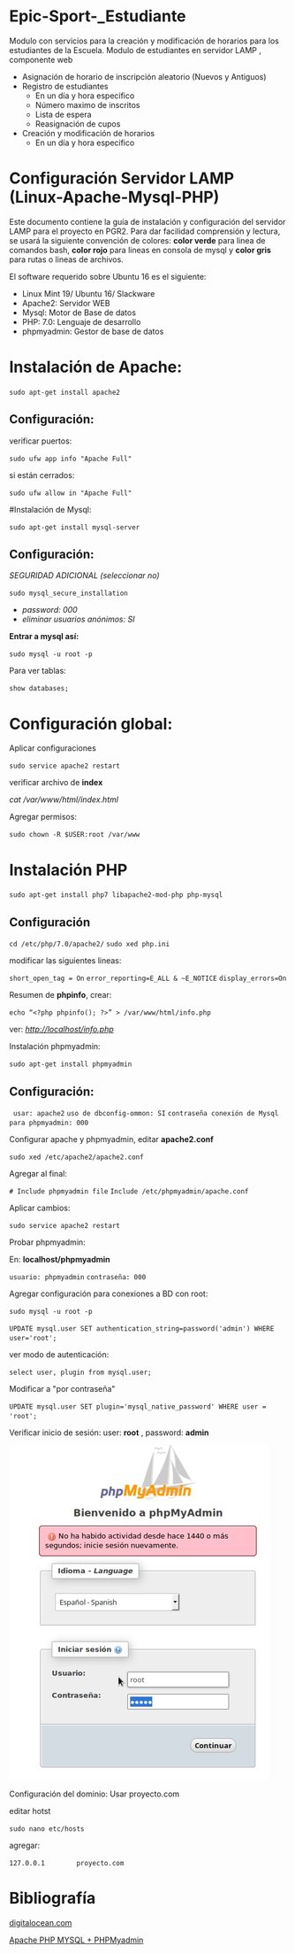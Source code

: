 # Epic-Sport-_Estudiante

Modulo con servicios para la creación y modificación de horarios para los estudiantes de la Escuela. Modulo de estudiantes en servidor LAMP , componente web 

- Asignación de horario de inscripción aleatorio (Nuevos y Antiguos)
- Registro de estudiantes
    - En un día y hora especifico    
    - Número maximo de inscritos
    - Lista de espera 
    - Reasignación de cupos
- Creación y modificación de horarios
    - En un día y hora especifico
    


# Configuración Servidor LAMP (Linux-Apache-Mysql-PHP)

Este documento contiene la guía de instalación y configuración del servidor LAMP para el proyecto en PGR2. Para dar facilidad comprensión y lectura, se usará la siguiente convención de colores: **color verde** para linea de comandos bash, **color rojo** para lineas en consola de mysql y **color gris** para rutas o lineas de archivos.

El software requerido sobre Ubuntu 16 es el siguiente:

- Linux Mint 19/ Ubuntu 16/ Slackware
- Apache2: Servidor WEB
- Mysql: Motor de Base de datos
- PHP: 7.0: Lenguaje de desarrollo
- phpmyadmin: Gestor de base de datos

# Instalación de Apache:

`sudo apt-get install apache2`

## Configuración:

verificar puertos:

`sudo ufw app info "Apache Full"`

si están cerrados:

`sudo ufw allow in "Apache Full"`

#Instalación de Mysql:

`sudo apt-get install mysql-server`

## Configuración:

*SEGURIDAD ADICIONAL (seleccionar no)*

`sudo mysql_secure_installation`

- *password: 000*
- *eliminar usuarios anónimos: SI*

**Entrar a mysql así:**

`sudo mysql -u root -p`

Para ver tablas:

`show databases;`

# Configuración global:

Aplicar configuraciones

`sudo service apache2 restart`

verificar archivo de **index**

*cat /var/www/html/index.html*

Agregar permisos:

`sudo chown -R $USER:root /var/www`

# Instalación PHP

`sudo apt-get install php7 libapache2-mod-php php-mysql`

## Configuración

`cd /etc/php/7.0/apache2/`
`sudo xed php.ini`

modificar las siguientes lineas:

`short_open_tag = On`
`error_reporting=E_ALL & ~E_NOTICE`
`display_errors=On`

Resumen de **phpinfo**, crear: 

`echo “<?php phpinfo(); ?>” > /var/www/html/info.php`

ver: [_http://localhost/info.php_](http://localhost/info.php)

Instalación phpmyadmin:

`sudo apt-get install phpmyadmin`

## Configuración:

` usar: apache2`
`uso de dbconfig-ommon: SI`
`contraseña conexión de Mysql para phpmyadmin: 000`

Configurar apache y phpmyadmin, editar **apache2.conf**

`sudo xed /etc/apache2/apache2.conf`

Agregar al final:

`# Include phpmyadmin file`
`Include /etc/phpmyadmin/apache.conf`

Aplicar cambios:

`sudo service apache2 restart`

Probar phpmyadmin:

En: __localhost/phpmyadmin__

`usuario: phpmyadmin`
`contraseña: 000`

Agregar configuración para conexiones a BD con root:

`sudo mysql -u root -p`

`UPDATE mysql.user SET authentication_string=password('admin') WHERE user='root';`

ver modo de autenticación:

`select user, plugin from mysql.user;`

Modificar a "por contraseña"

`UPDATE mysql.user SET plugin='mysql_native_password' WHERE user = 'root';`

Verificar inicio de sesión: user: **root** , password: **admin**

![phpmyadmin][img1]

Configuración del dominio: Usar proyecto.com

editar hotst

`sudo nano etc/hosts`

agregar:

`127.0.0.1        proyecto.com`

# Bibliografía

[digitalocean.com](https://www.digitalocean.com/community/tutorials/how-to-install-linux-apache-mysql-php-lamp-stack-on-ubuntu-16-04)

[Apache PHP MYSQL + PHPMyadmin](https://www.youtube.com/watch?v=YggXN_xJKbs)

[img1]: media/php.jpg "Ventana Login phpmyadmin"
